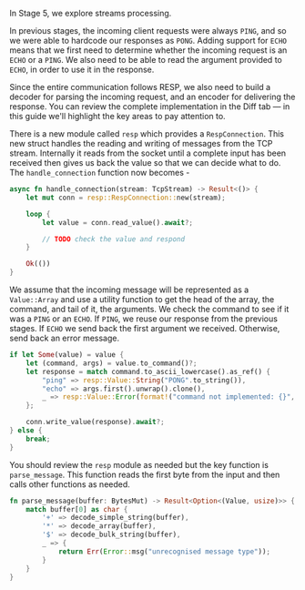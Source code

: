 In Stage 5, we explore streams processing.

In previous stages, the incoming client requests were always `PING`, and so we were able to hardcode our responses 
as `PONG`. Adding support for `ECHO` means that we first need to determine whether the incoming request is an `ECHO` 
or a `PING`. We also need to be able to read the argument provided to `ECHO`, in order to use it in the response.

Since the entire communication follows RESP, we also need to build a decoder for parsing the incoming request, and 
an encoder for delivering the response. You can review the complete implementation in the Diff tab — in this 
guide we'll highlight the key areas to pay attention to.

There is a new module called `resp` which provides a `RespConnection`. This new struct handles the reading and 
writing of messages from the TCP stream. Internally it reads from the socket until a complete input has been 
received then gives us back the value so that we can decide what to do. The `handle_connection` function now becomes -

```rust
async fn handle_connection(stream: TcpStream) -> Result<()> {
    let mut conn = resp::RespConnection::new(stream);

    loop {
        let value = conn.read_value().await?;

        // TODO check the value and respond
    }

    Ok(())
}
```

We assume that the incoming message will be represented as a `Value::Array` and use a utility function to get the 
head of the array, the command, and tail of it, the arguments. We check the command to see if it was a `PING` or an `ECHO`. 
If `PING`, we reuse our response from the previous stages. If `ECHO` we send back the first argument we received.
Otherwise, send back an error message.

```rust
if let Some(value) = value {
    let (command, args) = value.to_command()?;
    let response = match command.to_ascii_lowercase().as_ref() {
        "ping" => resp::Value::String("PONG".to_string()),
        "echo" => args.first().unwrap().clone(),
        _ => resp::Value::Error(format!("command not implemented: {}", command))
    };

    conn.write_value(response).await?;
} else {
    break;
}
```

You should review the `resp` module as needed but the key function is `parse_message`. This function reads the first byte from the input and then calls other functions as needed.

```rust
fn parse_message(buffer: BytesMut) -> Result<Option<(Value, usize)>> {
    match buffer[0] as char {
        '+' => decode_simple_string(buffer),
        '*' => decode_array(buffer),
        '$' => decode_bulk_string(buffer),
        _ => {
            return Err(Error::msg("unrecognised message type"));
        }
    }
}
```

